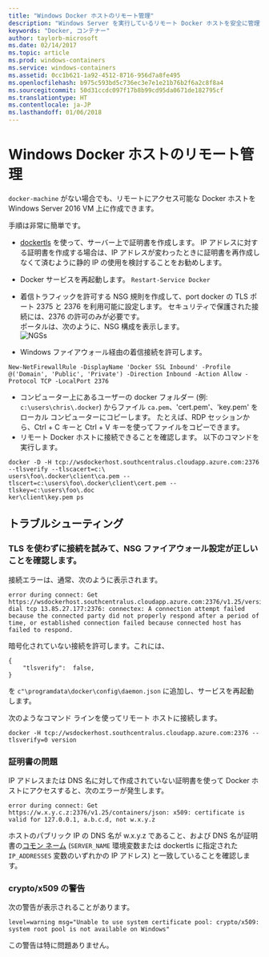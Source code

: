 ```yaml
---
title: "Windows Docker ホストのリモート管理"
description: "Windows Server を実行しているリモート Docker ホストを安全に管理する方法。"
keywords: "Docker, コンテナー"
author: taylorb-microsoft
ms.date: 02/14/2017
ms.topic: article
ms.prod: windows-containers
ms.service: windows-containers
ms.assetid: 0cc1b621-1a92-4512-8716-956d7a8fe495
ms.openlocfilehash: b975c593bd5c736ec3e7e1e21b76b2f6a2c8f8a4
ms.sourcegitcommit: 50d31ccdc097f17b8b99cd95da0671de182795cf
ms.translationtype: HT
ms.contentlocale: ja-JP
ms.lasthandoff: 01/06/2018
---
```

# <a name="remote-management-of-a-windows-docker-host"></a>Windows Docker ホストのリモート管理

`docker-machine` がない場合でも、リモートにアクセス可能な Docker ホストを Windows Server 2016 VM 上に作成できます。

手順は非常に簡単です。

* [dockertls](https://hub.docker.com/r/stefanscherer/dockertls-windows/) を使って、サーバー上で証明書を作成します。 IP アドレスに対する証明書を作成する場合は、IP アドレスが変わったときに証明書を再作成しなくて済むように静的 IP の使用を検討することをお勧めします。

* Docker サービスを再起動します。 `Restart-Service Docker`
* 着信トラフィックを許可する NSG 規則を作成して、port docker の TLS ポート 2375 と 2376 を利用可能に設定します。 セキュリティで保護された接続には、2376 の許可のみが必要です。  
  ポータルは、次のように、NSG 構成を表示します。  
  ![NGSs](media/nsg.png)  
  
* Windows ファイアウォール経由の着信接続を許可します。 
```
New-NetFirewallRule -DisplayName 'Docker SSL Inbound' -Profile @('Domain', 'Public', 'Private') -Direction Inbound -Action Allow -Protocol TCP -LocalPort 2376
```
* コンピューター上にあるユーザーの docker フォルダー (例: `c:\users\chris\.docker`) からファイル `ca.pem`、'cert.pem'、'key.pem' をローカル コンピューターにコピーします。 たとえば、RDP セッションから、Ctrl + C キーと Ctrl + V キーを使ってファイルをコピーできます。 
* リモート Docker ホストに接続できることを確認します。 以下のコマンドを実行します。
```
docker -D -H tcp://wsdockerhost.southcentralus.cloudapp.azure.com:2376 --tlsverify --tlscacert=c:\
users\foo\.docker\client\ca.pem --tlscert=c:\users\foo\.docker\client\cert.pem --tlskey=c:\users\foo\.doc
ker\client\key.pem ps
```


## <a name="troubleshooting"></a>トラブルシューティング
### <a name="try-connecting-without-tls-to-determine-your-nsg-firewall-settings-are-correct"></a>TLS を使わずに接続を試みて、NSG ファイアウォール設定が正しいことを確認します。
接続エラーは、通常、次のように表示されます。
```
error during connect: Get https://wsdockerhost.southcentralus.cloudapp.azure.com:2376/v1.25/version: dial tcp 13.85.27.177:2376: connectex: A connection attempt failed because the connected party did not properly respond after a period of time, or established connection failed because connected host has failed to respond.
```

暗号化されていない接続を許可します。これには、 
```
{
    "tlsverify":  false,
}
```
を `c"\programdata\docker\config\daemon.json` に追加し、サービスを再起動します。

次のようなコマンド ラインを使ってリモート ホストに接続します。
```
docker -H tcp://wsdockerhost.southcentralus.cloudapp.azure.com:2376 --tlsverify=0 version
```

### <a name="cert-problems"></a>証明書の問題
IP アドレスまたは DNS 名に対して作成されていない証明書を使って Docker ホストにアクセスすると、次のエラーが発生します。
```
error during connect: Get https://w.x.y.c.z:2376/v1.25/containers/json: x509: certificate is valid for 127.0.0.1, a.b.c.d, not w.x.y.z
```
ホストのパブリック IP の DNS 名が w.x.y.z であること、および DNS 名が証明書の[コモン ネーム](https://www.ssl.com/faqs/common-name/) (`SERVER_NAME` 環境変数または dockertls に指定された `IP_ADDRESSES` 変数のいずれかの IP アドレス) と一致していることを確認します。

### <a name="cryptox509-warning"></a>crypto/x509 の警告
次の警告が表示されることがあります。 
```
level=warning msg="Unable to use system certificate pool: crypto/x509: system root pool is not available on Windows"
```
この警告は特に問題ありません。
